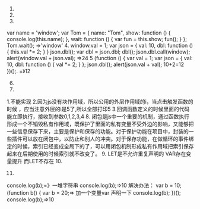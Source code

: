 1.

2.

3.
var name = 'window';
var Tom = {
    name: "Tom",
    show: function () {
        console.log(this.name);
    },
    wait: function () {
        var fun = this.show;
        fun();
    }
};
Tom.wait();          =>'window'
4.
window.val = 1;
var json = {
    val: 10,
    dbl: function () {
        this.val *= 2;
    }
}
json.dbl();
var dbl = json.dbl;
dbl();
json.dbl.call(window);
alert(window.val + json.val);    =>24
5
(function () {
    var val = 1;
    var json = {
        val: 10,
        dbl: function () {
            val *= 2;
        }
    };
    json.dbl();
    alert(json.val + val); 10+2=12  
})();.     =》12

6.

7.
1.不能实现
2.因为js没有块作用域，所以公用的外层作用域的i，当点击触发函数的时候 ，应当注意外层的i是5了,所以全部打印5
3.回调函数定义的时候里面的代码能立即执行，接收到参数0,1,2,3,4
8.
闭包是js中一个重要的机制，通过函数执行形成一个不销毁私有作用域，既保护了里面的私有变量不受外边的影响，又能够把一些信息保存下来，主要是保护和保存的功能。对于保护功能在项目中，封装的一些插件可以放在闭包中，以防止和别人的冲突。对于保存功能，在做循环的事件绑定的时候，索引已经变成全局下的了，可以用闭包机制形成私有作用域把索引保存起来在后期使用的时候索引就不改变了。
9.
LET是不允许重复声明的
VAR存在变量提升  而LET不存在
10.

11.
console.log(b);=》一堆字符串
console.log(b);=>10
解决办法：
var b = 10;
(function b() {
   var b = 20;=> 加一个变量var 声明一下
    console.log(b);
})();
console.log(b);=>10